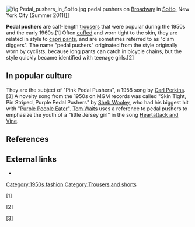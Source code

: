 ![](Pedal_pushers_in_SoHo.jpg "fig:Pedal_pushers_in_SoHo.jpg") pedal
pushers on [Broadway](Broadway_(Manhattan) "wikilink") in
[SoHo](SoHo "wikilink"), New York City (Summer 2011)\]\]

**Pedal pushers** are calf-length [trousers](trousers "wikilink") that
were popular during the 1950s and the early 1960s.[1] Often
[cuffed](cuff "wikilink") and worn tight to the skin, they are related
in style to [capri pants](capri_pants "wikilink"), and are sometimes
referred to as "clam diggers". The name "pedal pushers" originated from
the style originally worn by cyclists, because long pants can catch in
bicycle chains, but the style quickly became identified with teenage
girls.[2]

## In popular culture

They are the subject of "Pink Pedal Pushers", a 1958 song by [Carl
Perkins](Carl_Perkins "wikilink").[3] A novelty song from the 1950s on
MGM records was called "Skin Tight, Pin Striped, Purple Pedal Pushers"
by [Sheb Wooley](Sheb_Wooley "wikilink"), who had his biggest hit with
"[Purple People Eater](Purple_People_Eater "wikilink")". [Tom
Waits](Tom_Waits "wikilink") uses a reference to pedal pushers to
emphasize the youth of a "little Jersey girl" in the song [Heartattack
and Vine](Heartattack_and_Vine "wikilink").

## References

## External links

-

[Category:1950s fashion](Category:1950s_fashion "wikilink")
[Category:Trousers and shorts](Category:Trousers_and_shorts "wikilink")

[1]

[2]

[3]